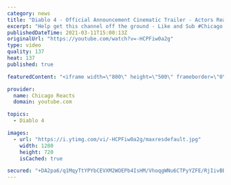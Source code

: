 ```yaml
---
category: news
title: "Diablo 4 - Official Announcement Cinematic Trailer - Actors React"
excerpt: "Help get this channel off the ground - Like and Sub #Chicago #Blind #React."
publishedDateTime: 2021-03-11T15:00:13Z
originalUrl: "https://youtube.com/watch?v=-HCPFiw0a2g"
type: video
quality: 137
heat: 137
published: true

featuredContent: "<iframe width=\"800\" height=\"500\" frameborder=\"0\" src=\"https://www.youtube.com/embed/-HCPFiw0a2g\" allow=\"accelerometer; autoplay; encrypted-media; gyroscope; picture-in-picture\" allowfullscreen></iframe>"

provider:
  name: Chicago Reacts
  domain: youtube.com

topics:
  - Diablo 4

images:
  - url: "https://i.ytimg.com/vi/-HCPFiw0a2g/maxresdefault.jpg"
    width: 1280
    height: 720
    isCached: true

secured: "+DA2pa6/q1MqyTtYPYbCEVXM2WOEPb4IsHM/VhoqgWNu6CTPyYZFE/RjIivBBfs6Qq/eN917mwz8PmdW+Dx34viQpu6UV+7uoLMt8RbvlEq30800zTnO8wldgVoDalqehzq5okhC8mXbS3ERTtmcY9w0lM/LJVzJWwvoxN36d7MUYzeU+mc2SGJEC60nP0qCHrfNDvjziAj3vNSX6m0nqFdpE+R+VvBFmlaVAaLRS73OutouYS2ME/eYkU3c/vXKpa1im9vCJNFwQhnRMk7z3nJVlm2D8GsNGLqvsy7yxaQhG+l0/UkvscP3xOzCPOTEIKMKoThcVi0KPTxhZcUqozRYm930/EUDt1D33lb9nae4he0XInPYnTvIo3C5MBjZAma1I2voIcJdpWefRkVPpOtWWULf8vcaG9DxXH9zgewHvpq1JTXKSoU6EWKow3H2;QHbXa0pX7Pae/01u5o9HNA=="
---
```


